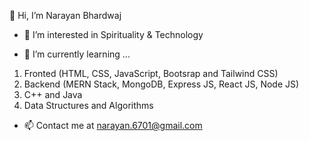 👋 Hi, I’m Narayan Bhardwaj
- 👀 I’m interested in Spirituality & Technology 

- 🌱 I’m currently learning ...

1. Fronted (HTML, CSS, JavaScript, Bootsrap and Tailwind CSS)
2. Backend (MERN Stack, MongoDB,  Express JS, React JS, Node JS)
3. C++ and Java
4. Data Structures and Algorithms

- 📫 Contact me at narayan.6701@gmail.com

<!---
narayan6701/narayan6701 is a ✨ special ✨ repository because its `README.md` (this file) appears on your GitHub profile.
You can click the Preview link to take a look at your changes.
--->
